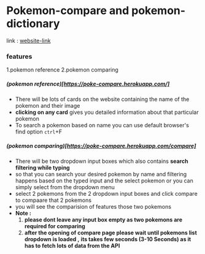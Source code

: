 # Pokemon-compare and pokemon-dictionary
link : [website-link](https://poke-compare.herokuapp.com/)

### features 
1.pokemon reference
2.pokemon comparing

##### (pokemon reference)[https://poke-compare.herokuapp.com/] 
- There will be lots of cards on the website containing the name of the pokemon and their image 
- **clicking on any card** gives you detailed information about that particular pokemon
-  To search a pokemon based on name you can use default browser's find option ```ctrl```+F  

##### (pokemon comparing)[https://poke-compare.herokuapp.com/compare]
- There will be two dropdown input boxes which also contains **search filtering while typing**
- so that you can search your desired pokemon by name and filtering happens based on the typed input and the select pokemon or you can simply select from the dropdown menu
- select 2 pokemons  from the 2 dropdown input boxes and click compare to compaare that 2 pokemons
- you will see the comparision of features those two pokemons
- **Note :**
  1. **please dont leave any input box empty as two pokemons are required for comparing**
  2. **after the opening of compare page please wait until pokemons list dropdown is loaded ,**
      **its takes few seconds (3-10 Seconds) as it has to fetch lots of data from the API**
